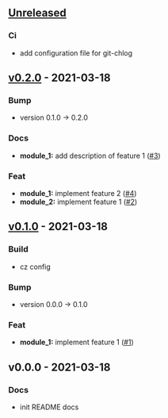 <a name="unreleased"></a>
## [Unreleased]

### Ci
- add configuration file for git-chlog


<a name="v0.2.0"></a>
## [v0.2.0] - 2021-03-18
### Bump
- version 0.1.0 → 0.2.0

### Docs
- **module_1:** add description of feature 1 ([#3](https://github.com/Oltho/test-conventionnalcommits/issues/3))

### Feat
- **module_1:** implement feature 2 ([#4](https://github.com/Oltho/test-conventionnalcommits/issues/4))
- **module_2:** implement feature 1 ([#2](https://github.com/Oltho/test-conventionnalcommits/issues/2))


<a name="v0.1.0"></a>
## [v0.1.0] - 2021-03-18
### Build
- cz config

### Bump
- version 0.0.0 → 0.1.0

### Feat
- **module_1:** implement feature 1 ([#1](https://github.com/Oltho/test-conventionnalcommits/issues/1))


<a name="v0.0.0"></a>
## v0.0.0 - 2021-03-18
### Docs
- init README docs


[Unreleased]: https://github.com/Oltho/test-conventionnalcommits/compare/v0.2.0...HEAD
[v0.2.0]: https://github.com/Oltho/test-conventionnalcommits/compare/v0.1.0...v0.2.0
[v0.1.0]: https://github.com/Oltho/test-conventionnalcommits/compare/v0.0.0...v0.1.0
